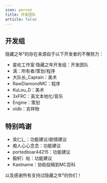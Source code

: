 ```yaml
--- 
icon: person
title: 开发团队
article: false
---
```

## 开发组

隐藏之年²的存在来源自于以下开发者的不懈努力：

- 星屹工作室·隐藏之年开发组：开发团队
- 漓：所有者/策划/程序
- 大队长_Captain：美术
- RawDiamondMC：程序
- KuLou_D：美术
- 3xFRC：英文本地化/音乐
- Engine：策划
- oldb：吉祥物

## 特别鸣谢

- 吴仁辶：功能建议/剧情建议
- 痴人心心念念：功能建议
- portedboar44215：功能建议
- 毅轩氵帖：功能建议
- Kastname：协助投稿到MC百科

以及感谢所有支持过隐藏之年²的你们！